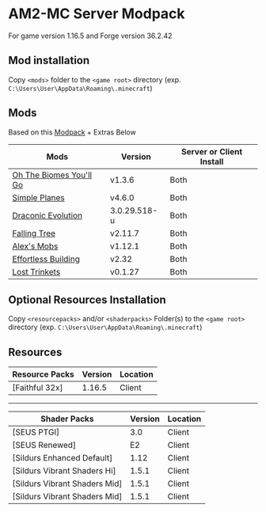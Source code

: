   
  

# AM2-MC Server Modpack

  

For game version 1.16.5 and Forge version 36.2.42

  

## Mod installation

  

Copy `<mods>` folder to the `<game root>` directory (exp. `C:\Users\User\AppData\Roaming\.minecraft`)

  

## Mods

  

Based on this [Modpack](https://www.feed-the-beast.com/modpacks/79-ftb-presents-direwolf20-116?tab=about) + Extras Below

  

**Mods** | **Version** | **Server or Client Install** |
|-------------------------------------|--------------------|---------------|
| [Oh The Biomes You'll Go](https://www.curseforge.com/minecraft/mc-mods/oh-the-biomes-youll-go)  | v1.3.6 | Both |
| [Simple Planes](https://www.curseforge.com/minecraft/mc-mods/simple-planes)  | v4.6.0 | Both |
| [Draconic Evolution](https://www.curseforge.com/minecraft/mc-mods/draconic-evolution)  | 3.0.29.518-u | Both |
| [Falling Tree](https://www.curseforge.com/minecraft/mc-mods/falling-tree)  | v2.11.7 | Both |
| [Alex's Mobs](https://www.curseforge.com/minecraft/mc-mods/alexs-mobs)  | v1.12.1 | Both |
| [Effortless Building](https://www.curseforge.com/minecraft/mc-mods/effortless-building)  | v2.32 | Both |
| [Lost Trinkets](https://www.curseforge.com/minecraft/mc-mods/lost-trinkets)  | v0.1.27 | Both |

  
  

## Optional Resources Installation

Copy `<resourcepacks>` and/or `<shaderpacks>` Folder(s) to the `<game root>` directory (exp. `C:\Users\User\AppData\Roaming\.minecraft`)

  

## Resources

**Resource Packs** | **Version** | **Location**
---------------------------------------------------------------------------------------------------------------- | ------------- | ------------
[Faithful 32x] | 1.16.5 | Client

-------------------------------------------------------------------------------------------------------------------------------
  

**Shader Packs** | **Version** | **Location**
---------------------------------------------------------------------------------------------------------------- | ------------- | ------------
[SEUS PTGI] | 3.0 | Client
[SEUS Renewed] | E2 | Client
[Sildurs Enhanced Default] | 1.12 | Client
[Sildurs Vibrant Shaders Hi] | 1.5.1 | Client
[Sildurs Vibrant Shaders Mid] | 1.5.1 | Client
[Sildurs Vibrant Shaders Mid] | 1.5.1 | Client